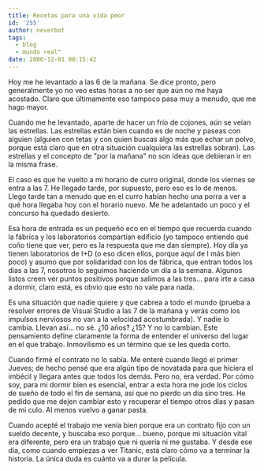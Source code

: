 ```yaml
---
title: Recetas para una vida peor
id: '255'
author: neverbot
tags:
  - blog
  - mundo real™
date: 2006-12-01 08:15:42
---
```


Hoy me he levantado a las 6 de la mañana. Se dice pronto, pero generalmente yo no veo estas horas a no ser que aún no me haya acostado. Claro que últimamente eso tampoco pasa muy a menudo, que me hago mayor.

Cuando me he levantado, aparte de hacer un frío de cojones, aún se veían las estrellas. Las estrellas están bien cuando es de noche y paseas con alguien (alguien con tetas y con quien buscas algo más que echar un polvo, porque está claro que en otra situación cualquiera las estrellas sobran). Las estrellas y el concepto de "por la mañana" no son ideas que debieran ir en la misma frase.

El caso es que he vuelto a mi horario de curro original, donde los viernes se entra a las 7. He llegado tarde, por supuesto, pero eso es lo de menos. Llego tarde tan a menudo que en el curro habían hecho una porra a ver a qué hora llegaba hoy con el horario nuevo. Me he adelantado un poco y el concurso ha quedado desierto.

Esa hora de entrada es un pequeño eco en el tiempo que recuerda cuando la fábrica y los laboratorios compartían edificio (yo tampoco entiendo qué coño tiene que ver, pero es la respuesta que me dan siempre). Hoy día ya tienen laboratorios de I+D (o eso dicen ellos, porque aquí de I más bien poco) y asumo que por solidaridad con los de fábrica, que entran todos los días a las 7, nosotros lo seguimos haciendo un día a la semana. Algunos listos creen ver puntos positivos porque salimos a las tres... para irte a casa a dormir, claro está, es obvio que esto no vale para nada.

Es una situación que nadie quiere y que cabrea a todo el mundo (prueba a resolver errores de Visual Studio a las 7 de la mañana y verás como los impulsos nerviosos no van a la velocidad acostumbrada). Y nadie lo cambia. Llevan así... no sé. ¿10 años? ¿15? Y no lo cambian. Este pensamiento define claramente la forma de entender el universo del lugar en el que trabajo. Inmovilismo es un término que se les queda corto.

Cuando firmé el contrato no lo sabía. Me enteré cuando llegó el primer Jueves; de hecho pensé que era algún tipo de novatada para que hiciera el imbécil y llegara antes que todos los demás. Pero no, era verdad. Por cómo soy, para mi dormir bien es esencial, entrar a esta hora me jode los ciclos de sueño de todo el fin de semana, así que no pierdo un día sino tres. He pedido que me dejen cambiar esto y recuperar el tiempo otros días y pasan de mi culo. Al menos vuelvo a ganar pasta.

Cuando acepté el trabajo me venía bien porque era un contrato fijo con un sueldo decente, y buscaba eso porque... bueno, porque mi situación vital era diferente, pero era un trabajo que ni quería ni me gustaba. Y desde ese día, como cuando empiezas a ver Titanic, está claro cómo va a terminar la historia. La única duda es cuánto va a durar la película.